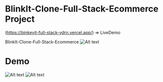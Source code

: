 # BlinkIt-Clone-Full-Stack-Ecommerce Project
(https://binkeyit-full-stack-ydrn.vercel.app/) => LiveDemo 

BlinkIt-Clone-Full-Stack-Ecommerce
![Alt text](Thumnails.png?raw=true "Title")
# Demo 

![Alt text](Demo%201.gif?raw=true "demo1")
![Alt text](Demo%202.gif?raw=true "demo2")

